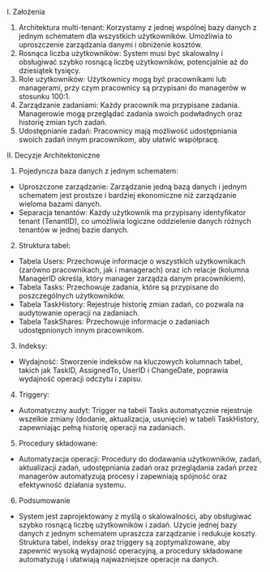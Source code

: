 I. Założenia

1. Architektura multi-tenant: Korzystamy z jednej wspólnej bazy danych z jednym schematem dla wszystkich użytkowników. Umożliwia to uproszczenie zarządzania danymi i obniżenie kosztów.
2. Rosnąca liczba użytkowników: System musi być skalowalny i obsługiwać szybko rosnącą liczbę użytkowników, potencjalnie aż do dziesiątek tysięcy.
3. Role użytkowników: Użytkownicy mogą być pracownikami lub managerami, przy czym pracownicy są przypisani do managerów w stosunku 100:1.
4. Zarządzanie zadaniami: Każdy pracownik ma przypisane zadania. Managerowie mogą przeglądać zadania swoich podwładnych oraz historię zmian tych zadań.
5. Udostępnianie zadań: Pracownicy mają możliwość udostępniania swoich zadań innym pracownikom, aby ułatwić współpracę.
   
II. Decyzje Architektoniczne

1. Pojedyncza baza danych z jednym schematem:

* Uproszczone zarządzanie: Zarządzanie jedną bazą danych i jednym schematem jest prostsze i bardziej ekonomiczne niż zarządzanie wieloma bazami danych.
* Separacja tenantów: Każdy użytkownik ma przypisany identyfikator tenant (TenantID), co umożliwia logiczne oddzielenie danych różnych tenantów w jednej bazie danych.
  
2. Struktura tabel:

* Tabela Users: Przechowuje informacje o wszystkich użytkownikach (zarówno pracownikach, jak i managerach) oraz ich relacje (kolumna ManagerID określa, który manager zarządza danym pracownikiem).
* Tabela Tasks: Przechowuje zadania, które są przypisane do poszczególnych użytkowników.
* Tabela TaskHistory: Rejestruje historię zmian zadań, co pozwala na audytowanie operacji na zadaniach.
* Tabela TaskShares: Przechowuje informacje o zadaniach udostępnionych innym pracownikom.
  
3. Indeksy:

* Wydajność: Stworzenie indeksów na kluczowych kolumnach tabel, takich jak TaskID, AssignedTo, UserID i ChangeDate, poprawia wydajność operacji odczytu i zapisu.
  
4. Triggery:

* Automatyczny audyt: Trigger na tabeli Tasks automatycznie rejestruje wszelkie zmiany (dodanie, aktualizacja, usunięcie) w tabeli TaskHistory, zapewniając pełną historię operacji na zadaniach.
  
5. Procedury składowane:

* Automatyzacja operacji: Procedury do dodawania użytkowników, zadań, aktualizacji zadań, udostępniania zadań oraz przeglądania zadań przez managerów automatyzują procesy i zapewniają spójność oraz efektywność działania systemu.
  
6. Podsumowanie
   
* System jest zaprojektowany z myślą o skalowalności, aby obsługiwać szybko rosnącą liczbę użytkowników i zadań. Użycie jednej bazy danych z jednym schematem upraszcza zarządzanie i redukuje koszty. Struktura tabel, indeksy oraz triggery są zoptymalizowane, aby zapewnić wysoką wydajność operacyjną, a procedury składowane automatyzują i ułatwiają najważniejsze operacje na danych.
